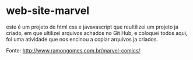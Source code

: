 # web-site-marvel
este é um projeto de html css e javavascript que reultilizei um projeto ja criado, em que ultilizei arquivos achados no Git Hub, e coloquei todos aqui, foi uma atividade que nos encinou a copiar arquivos ja criados.

Fonte:
http://www.ramongomes.com.br/marvel-comics/
